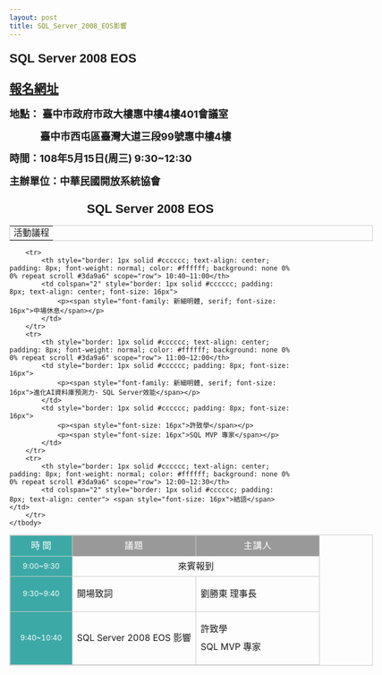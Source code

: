 ```yaml
---
layout: post
title: SQL_Server_2008_EOS影響
---
```


<h3><font face="微軟正黑體, sans-serif"><span style="font-size: 22px">SQL Server 2008 EOS</span></font></h3>
<h3><font face="微軟正黑體, sans-serif"><span style="font-size: 22px"><a href="https://www.accupass.com/event/1904040654441295282511" target="_blank">報名網址</a></span></font></h3>
<!--more-->

<p><strong style="font-size: 18px">地點：</strong><span style="font-size: 18px">&nbsp;</span><span style="font-size: 18px"><strong>臺中市政府市政大樓惠中樓4樓401會議室</strong></span></p>
<p><span style="font-size: 18px;padding: 0px 0px 0px 55px"><strong>臺中市西屯區臺灣大道三段99號惠中樓4樓</strong></span></p>
<p><span style="font-size: 18px;"><strong style="line-height: 27px">時間：108年5月15日(周三) 9:30~12:30</strong></span></p>
<p><strong style="font-size: 18px; line-height: 27px">主辦單位：中華民國開放系統協會<br /></strong></p>
<h3 style="text-align: center"><font face="微軟正黑體, sans-serif"><span style="font-size: 22px">SQL Server 2008 EOS</span></font></h3>
<table border="0" style="border: 1px solid #cccccc; border-collapse: collapse; line-height: 19.5px; font-size: 13px; margin: 0px auto 10px; width: 650px">
    <tbody>
        <tr>
            <td style="text-align: center"> <span style="font-size: 16px">活動議程</span></td>
        </tr>
    </tbody>
</table>
<table border="0" style="border: 1px solid #cccccc; border-collapse: collapse; line-height: 19.5px; font-size: 13px; margin: 0px auto 10px; width: 650px">
    <tbody>
        <tr>
            <th width="20%" style="border: 1px solid #cccccc; text-align: center; padding: 8px; font-weight: normal; color: #ffffff; background: none 0% 0% repeat scroll #3da9a6" scope="row"> <span style="font-size: 16px">時 間</span></th>
            <td width="40%" style="border: 1px solid #cccccc; padding: 8px; vertical-align: top; text-align: center" bgcolor="#999"> <span style="color: #ffffff; letter-spacing: 0.05em; font-size: 16px">議題</span></td>
            <td width="40%" style="border: 1px solid #cccccc; padding: 8px; vertical-align: top; text-align: center" bgcolor="#999"> <span style="color: #ffffff; letter-spacing: 0.05em; font-size: 16px">主講人</span></td>
        </tr>
        <tr>
            <th style="border: 1px solid #cccccc; text-align: center; padding: 8px; font-weight: normal; color: #ffffff; background: none 0% 0% repeat scroll #3da9a6" scope="row"> 9:00~9:30</th>
            <td colspan="2" style="border: 1px solid #cccccc; padding: 8px; font-size: 16px; text-align: center"> 來賓報到</td>
        </tr>
        <tr>
            <th style="border: 1px solid #cccccc; text-align: center; padding: 8px; font-weight: normal; color: #ffffff; background: none 0% 0% repeat scroll #3da9a6" scope="row"> 9:30~9:40</th>
            <td style="border: 1px solid #cccccc; padding: 8px">
                <p> <span style="font-size: 16px">開場致詞</span></p>
            </td>
            <td style="border: 1px solid #cccccc; padding: 8px">
                <p> <span style="font-size: 16px">劉勝東 理事長<br /></span></p>
            </td>
        </tr>
        <tr>
            <th style="border: 1px solid #cccccc; text-align: center; padding: 8px; font-weight: normal; color: #ffffff; background: none 0% 0% repeat scroll #3da9a6" scope="row"> 9:40~10:40</th>
            <td style="border: 1px solid #cccccc; padding: 8px; font-size: 16px">
                <p>SQL Server 2008 EOS 影響</p>
            </td>
            <td style="border: 1px solid #cccccc; padding: 8px">
                <p><span style="font-size: 16px">許致學</span></p>
                <p><span style="font-size: 16px">SQL MVP 專家</span></p>
            </td>
        </tr>

        <tr>
            <th style="border: 1px solid #cccccc; text-align: center; padding: 8px; font-weight: normal; color: #ffffff; background: none 0% 0% repeat scroll #3da9a6" scope="row"> 10:40~11:00</th>
            <td colspan="2" style="border: 1px solid #cccccc; padding: 8px; text-align: center; font-size: 16px">
                <p><span style="font-family: 新細明體, serif; font-size: 16px">中場休息</span></p>
            </td>
        </tr>
        <tr>
            <th style="border: 1px solid #cccccc; text-align: center; padding: 8px; font-weight: normal; color: #ffffff; background: none 0% 0% repeat scroll #3da9a6" scope="row"> 11:00~12:00</th>
            <td style="border: 1px solid #cccccc; padding: 8px; font-size: 16px">
                <p><span style="font-family: 新細明體, serif; font-size: 16px">進化AI資料庫預測力- SQL Server效能</span></p>
            </td>
            <td style="border: 1px solid #cccccc; padding: 8px; font-size: 16px">
                <p><span style="font-size: 16px">許致學</span></p>
                <p><span style="font-size: 16px">SQL MVP 專家</span></p>
            </td>
        </tr>
        <tr>
            <th style="border: 1px solid #cccccc; text-align: center; padding: 8px; font-weight: normal; color: #ffffff; background: none 0% 0% repeat scroll #3da9a6" scope="row"> 12:00~12:30</th>
            <td colspan="2" style="border: 1px solid #cccccc; padding: 8px; text-align: center"> <span style="font-size: 16px">結語</span></td>
        </tr>
    </tbody>
</table>
